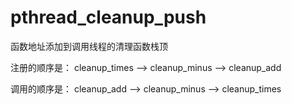 # pthread_cleanup_push
函数地址添加到调用线程的清理函数栈顶

注册的顺序是： cleanup_times --> cleanup_minus --> cleanup_add

调用的顺序是： cleanup_add   --> cleanup_minus --> cleanup_times
